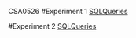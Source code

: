 CSA0526
#Experiment 1
[SQLQueries](https://github.com/Deepak2042/dbms_26/commit/77b403bdf315468dd80602c7cd8c7182ab696292)

#Experiment 2
[SQLQueries](https://github.com/Deepak2042/dbms_26/blob/main/db_exp_2.txt)
